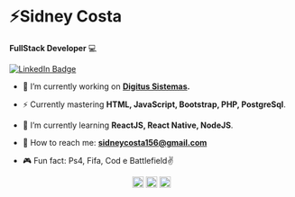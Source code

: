 
# :zap:Sidney Costa

**FullStack Developer** :computer:

[![LinkedIn Badge](https://img.shields.io/badge/linkedin--%2300EBEB?style=for-the-badge&logo=linkedin&logoColor=white)](https://www.linkedin.com/in/sidney-costa-200510)

-  :rocket: I’m currently working on **[Digitus Sistemas](https://digituss.com.br/ds/).**

- ⚡ Currently mastering **HTML, JavaScript, Bootstrap, PHP, PostgreSql**. 

- 🌱 I’m currently learning **ReactJS, React Native, NodeJS**.

- :email: How to reach me: **sidneycosta156@gmail.com**  

- 🎮 Fun fact: Ps4, Fifa, Cod e Battlefield✌️

<p align="center">
<a href="https://twitter.com//SidneyCostah" target="blank"><img align="center" src="https://cdn.jsdelivr.net/npm/simple-icons@3.0.1/icons/twitter.svg" alt="SidneyCostah" height="20" width="20" /></a>
<a href="https://linkedin.com/in/sidney-costa-200510" target="blank"><img align="center" src="https://cdn.jsdelivr.net/npm/simple-icons@3.0.1/icons/linkedin.svg" alt="sidney-costa-200510" height="20" width="20" /></a>
<a href="https://instagram.com/osidneycosta" target="blank"><img align="center" src="https://cdn.jsdelivr.net/npm/simple-icons@3.0.1/icons/instagram.svg" alt="osidneycosta" height="20" width="20" /></a>
</p>

